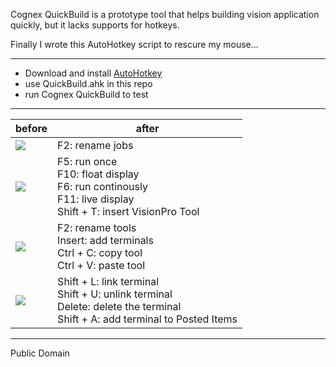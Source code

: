 Cognex QuickBuild is a prototype tool that helps building vision application quickly, but it lacks supports for hotkeys.

Finally I wrote this AutoHotkey script to rescure my mouse...

-----------

- Download and install [AutoHotkey](https://autohotkey.com/)
- use QuickBuild.ahk in this repo
- run Cognex QuickBuild to test

-----------

|                                   before                                     |                                                                    after                                                                     |
|------------------------------------------------------------------------------|----------------------------------------------------------------------------------------------------------------------------------------------|
| ![](http://media.linuxsand.info/image/ahk_qb/ahk-qb-top-level-rename.jpg)    | F2: rename jobs                                                                                                                              |
| ![](http://media.linuxsand.info/image/ahk_qb/ahk-qb-job-level-functions.jpg) | F5: run once<br />F10: float display<br />F6: run continously<br />F11: live display<br />Shift + T: insert VisionPro Tool           |
| ![](http://media.linuxsand.info/image/ahk_qb/ahk-qb-job-level-op.jpg)        | F2: rename tools<br />Insert: add terminals<br />Ctrl + C: copy tool<br />Ctrl + V: paste tool                                         |
| ![](http://media.linuxsand.info/image/ahk_qb/ahk-qb-tool-terminal-op.jpg)    | Shift + L: link terminal<br />Shift + U: unlink terminal<br />Delete: delete the terminal<br />Shift + A: add terminal to Posted Items |


------------

Public Domain